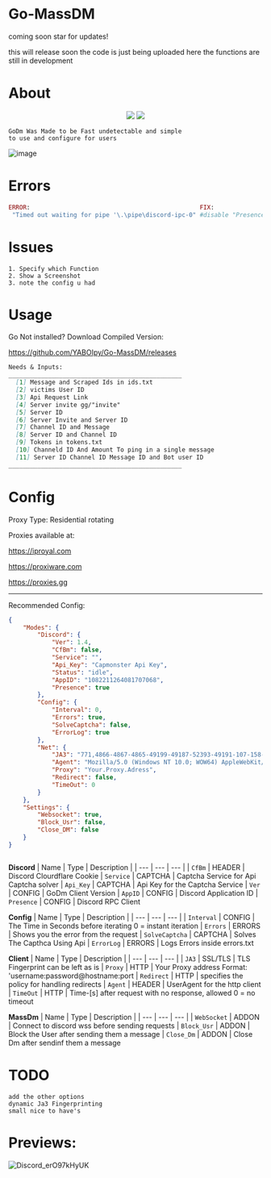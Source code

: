 # Go-MassDM
coming soon star for updates!


this will release soon the code is just being uploaded here
the functions are still in development

# About
<p align="center" style="text-align: center">  
  <img src="https://img.shields.io/tokei/lines/github/yaboipy/go-massdm">
  <img src="https://img.shields.io/github/downloads/yaboipy/go-massdm/total?color=blue&label=users">
</p>


```
GoDm Was Made to be Fast undetectable and simple
to use and configure for users
```

![image](https://user-images.githubusercontent.com/110062350/222306213-a9d43e89-1a1e-4315-ae02-5d562664d53e.png)

# Errors
```ruby
ERROR:                                               FIX:
 "Timed out waiting for pipe '\.\pipe\discord-ipc-0" #disable "Presence" in config.json

```

# Issues
```
1. Specify which Function
2. Show a Screenshot
3. note the config u had 
```

# Usage

Go Not installed? 
Download Compiled Version:

https://github.com/YABOIpy/Go-MassDM/releases
```md
Needs & Inputs:
________________________________________________
  [1] Message and Scraped Ids in ids.txt
  [2] victims User ID
  [3] Api Request Link
  [4] Server invite gg/"invite"
  [5] Server ID
  [6] Server Invite and Server ID
  [7] Channel ID and Message
  [8] Server ID and Channel ID
  [9] Tokens in tokens.txt
  [10] Channeld ID And Amount To ping in a single message 
  [11] Server ID Channel ID Message ID and Bot user ID
________________________________________________

```

# Config


Proxy Type: Residential rotating


Proxies available at:


https://iproyal.com


https://proxiware.com


https://proxies.gg

_____________
Recommended Config:
```json
{
    "Modes": {
        "Discord": {
            "Ver": 1.4,
            "CfBm": false,
            "Service": "",
            "Api_Key": "Capmonster Api Key",
            "Status": "idle",
            "AppID": "1082211264081707068",
            "Presence": true
        },
        "Config": {
            "Interval": 0,
            "Errors": true,
            "SolveCaptcha": false,
            "ErrorLog": true
        },
        "Net": {
            "JA3": "771,4866-4867-4865-49199-49187-52393-49191-107-158-52392-49200-103-49196-49192-159-49188-49195-255,0-11-10-35-16-22-23-13-43-45-51-21,29-23-30-25-24,0-1-2",
            "Agent": "Mozilla/5.0 (Windows NT 10.0; WOW64) AppleWebKit/537.36 (KHTML, like Gecko) discord/1.0.9006 Chrome/91.0.4472.164 Electron/13.6.6 Safari/537.36",
            "Proxy": "Your.Proxy.Adress",
            "Redirect": false,
            "TimeOut": 0
        }
    },
    "Settings": {
        "Websocket": true,
        "Block_Usr": false,
        "Close_DM": false
    }
}



```

**Discord**
| Name | Type | Description | 
| ---  | ---  | ---         |
| `CfBm` | HEADER | Discord Clourdflare Cookie 
| `Service` | CAPTCHA | Captcha Service for Api Captcha solver
| `Api_Key` | CAPTCHA | Api Key for the Captcha Service
| `Ver` | CONFIG | GoDm Client Version
| `AppID` | CONFIG | Discord Application ID 
| `Presence` | CONFIG | Discord RPC Client


**Config**
| Name | Type | Description | 
| ---  | ---  | ---         |
| `Interval` | CONFIG | The Time in Seconds before iterating 0 = instant iteration
| `Errors` | ERRORS | Shows you the error from the request
| `SolveCaptcha` | CAPTCHA | Solves The Capthca Using Api
| `ErrorLog` | ERRORS | Logs Errors inside errors.txt

**Client**
| Name | Type | Description | 
| ---  | ---  | ---         |
| `JA3` | SSL/TLS | TLS Fingerprint can be left as is
| `Proxy` | HTTP | Your Proxy address Format: 'username:password@hostname:port
| `Redirect` | HTTP | specifies the policy for handling redirects
| `Agent` | HEADER | UserAgent for the http client
| `TimeOut` | HTTP | Time-[s] after request with no response, allowed 0 = no timeout

**MassDm**
| Name | Type | Description | 
| ---  | ---  | ---         |
| `WebSocket` | ADDON | Connect to discord wss before sending requests
| `Block_Usr` | ADDON | Block the User after sending them a message
| `Close_Dm` | ADDON | Close Dm after sendinf them a message
</p>

# TODO
```
add the other options
dynamic Ja3 Fingerprinting
small nice to have's

```

# Previews:

![Discord_erO97kHyUK](https://user-images.githubusercontent.com/110062350/224490994-3dee64da-ca1c-4bc8-b563-6c06b2194b40.gif)

